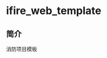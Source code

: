 <!--
 * @Descripttion: 
 * @version: 
 * @Author: david
 * @Date: 2020-07-06 19:43:55
 * @LastEditors: david
 * @LastEditTime: 2020-07-06 19:45:18
--> 
# ifire_web_template

## 简介
消防项目模板
